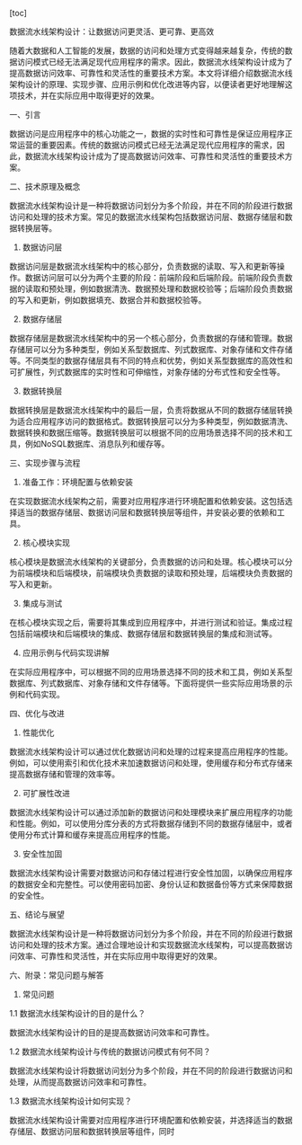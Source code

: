 
[toc]                    
                
                
数据流水线架构设计：让数据访问更灵活、更可靠、更高效

随着大数据和人工智能的发展，数据的访问和处理方式变得越来越复杂，传统的数据访问模式已经无法满足现代应用程序的需求。因此，数据流水线架构设计成为了提高数据访问效率、可靠性和灵活性的重要技术方案。本文将详细介绍数据流水线架构设计的原理、实现步骤、应用示例和优化改进等内容，以便读者更好地理解这项技术，并在实际应用中取得更好的效果。

一、引言

数据访问是应用程序中的核心功能之一，数据的实时性和可靠性是保证应用程序正常运营的重要因素。传统的数据访问模式已经无法满足现代应用程序的需求，因此，数据流水线架构设计成为了提高数据访问效率、可靠性和灵活性的重要技术方案。

二、技术原理及概念

数据流水线架构设计是一种将数据访问划分为多个阶段，并在不同的阶段进行数据访问和处理的技术方案。常见的数据流水线架构包括数据访问层、数据存储层和数据转换层等。

1. 数据访问层

数据访问层是数据流水线架构中的核心部分，负责数据的读取、写入和更新等操作。数据访问层可以分为两个主要的阶段：前端阶段和后端阶段。前端阶段负责数据的读取和预处理，例如数据清洗、数据预处理和数据校验等；后端阶段负责数据的写入和更新，例如数据填充、数据合并和数据校验等。

2. 数据存储层

数据存储层是数据流水线架构中的另一个核心部分，负责数据的存储和管理。数据存储层可以分为多种类型，例如关系型数据库、列式数据库、对象存储和文件存储等。不同类型的数据存储层具有不同的特点和优势，例如关系型数据库的高效性和可扩展性，列式数据库的实时性和可伸缩性，对象存储的分布式性和安全性等。

3. 数据转换层

数据转换层是数据流水线架构中的最后一层，负责将数据从不同的数据存储层转换为适合应用程序访问的数据格式。数据转换层可以分为多种类型，例如数据清洗、数据转换和数据压缩等。数据转换层可以根据不同的应用场景选择不同的技术和工具，例如NoSQL数据库、消息队列和缓存等。

三、实现步骤与流程

1. 准备工作：环境配置与依赖安装

在实现数据流水线架构之前，需要对应用程序进行环境配置和依赖安装。这包括选择适当的数据存储层、数据访问层和数据转换层等组件，并安装必要的依赖和工具。

2. 核心模块实现

核心模块是数据流水线架构的关键部分，负责数据的访问和处理。核心模块可以分为前端模块和后端模块，前端模块负责数据的读取和预处理，后端模块负责数据的写入和更新。

3. 集成与测试

在核心模块实现之后，需要将其集成到应用程序中，并进行测试和验证。集成过程包括前端模块和后端模块的集成、数据存储层和数据转换层的集成和测试等。

4. 应用示例与代码实现讲解

在实际应用程序中，可以根据不同的应用场景选择不同的技术和工具，例如关系型数据库、列式数据库、对象存储和文件存储等。下面将提供一些实际应用场景的示例和代码实现。

四、优化与改进

1. 性能优化

数据流水线架构设计可以通过优化数据访问和处理的过程来提高应用程序的性能。例如，可以使用索引和优化技术来加速数据访问和处理，使用缓存和分布式存储来提高数据存储和管理的效率等。

2. 可扩展性改进

数据流水线架构设计可以通过添加新的数据访问和处理模块来扩展应用程序的功能和性能。例如，可以使用分库分表的方式将数据存储到不同的数据存储层中，或者使用分布式计算和缓存来提高应用程序的性能。

3. 安全性加固

数据流水线架构设计需要对数据访问和存储过程进行安全性加固，以确保应用程序的数据安全和完整性。可以使用密码加密、身份认证和数据备份等方式来保障数据的安全性。

五、结论与展望

数据流水线架构设计是一种将数据访问划分为多个阶段，并在不同的阶段进行数据访问和处理的技术方案。通过合理地设计和实现数据流水线架构，可以提高数据访问效率、可靠性和灵活性，并在实际应用中取得更好的效果。

六、附录：常见问题与解答

1. 常见问题

1.1 数据流水线架构设计的目的是什么？

数据流水线架构设计的目的是提高数据访问效率和可靠性。

1.2 数据流水线架构设计与传统的数据访问模式有何不同？

数据流水线架构设计将数据访问划分为多个阶段，并在不同的阶段进行数据访问和处理，从而提高数据访问效率和可靠性。

1.3 数据流水线架构设计如何实现？

数据流水线架构设计需要对应用程序进行环境配置和依赖安装，并选择适当的数据存储层、数据访问层和数据转换层等组件，同时

